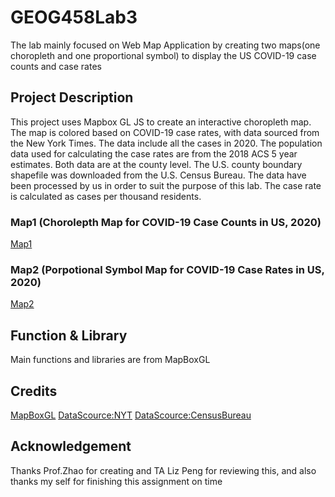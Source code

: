 # GEOG458Lab3

The lab mainly focused on Web Map Application by creating two maps(one choropleth and one proportional symbol) to display the US COVID-19 case counts and case rates

## Project Description

This project uses Mapbox GL JS to create an interactive choropleth map. The map is colored based on COVID-19 case rates, with data sourced from the New York Times. The data include all the cases in 2020. The population data used for calculating the case rates are from the 2018 ACS 5 year estimates. Both data are at the county level. The U.S. county boundary shapefile was downloaded from the U.S. Census Bureau. The data have been processed by us in order to suit the purpose of this lab. The case rate is calculated as cases per thousand residents.

### Map1 (Chorolepth Map for COVID-19 Case Counts in US, 2020)
[Map1](https://github.com/YugeRamirez/GEOG458Lab3/Map1.html)

### Map2 (Porpotional Symbol Map for COVID-19 Case Rates in US, 2020)
[Map2](https://github.com/YugeRamirez/GEOG458Lab3/Map2.html)

## Function & Library

Main functions and libraries are from MapBoxGL

## Credits
[MapBoxGL](https://docs.mapbox.com/mapbox-gl-js/guides/)
[DataScource:NYT](https://github.com/nytimes/covid-19-data/blob/43d32dde2f87bd4dafbb7d23f5d9e878124018b8/live/us-counties.csv)
[DataScource:CensusBureau](https://www.census.gov/geographies/mapping-files/time-series/geo/carto-boundary-file.html)

## Acknowledgement
Thanks Prof.Zhao for creating and TA Liz Peng for reviewing this, and also thanks my self for finishing this assignment on time
